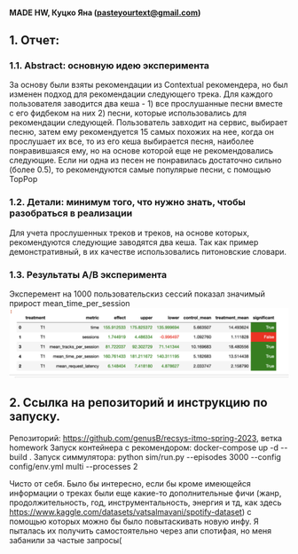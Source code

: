 #### MADE HW, Куцко Яна (pasteyourtext@gmail.com)

## 1. Отчет:

### 1.1. Abstract: основную идею эксперимента
За основу были взяты рекомендации из Contextual рекомендера, но был изменен подход для рекомендации следующего трека. 
Для каждого пользователя заводится два кеша - 1) все прослушанные песни вместе с его фидбеком на них 2) песни, которые 
использовались для рекомендации следующей. Пользователь завходит на сервис, выбирает песню, затем ему рекомендуется 15
самых похожих на нее, когда он прослушает их все, то из его кеша выбирается песня, наиболее понравившаяся ему, но на
основе которой еще не рекомендовались следующие. Если ни одна из песен не понравилась достаточно сильно (более 0.5), то
рекомендуются самые популярые песни, с помощью TopPop

### 1.2. Детали: минимум того, что нужно знать, чтобы разобраться в реализации
Для учета прослушенных треков и треков, на основе которых, рекомендуются следующие заводятся два кеша. Так как пример
демонстративный, в их качестве использовались питоновские словари.

### 1.3. Результаты A/B эксперимента
Эксперемент на 1000 пользовательскиз сессий показал значимый прирост mean_time_per_session
![experiment](./results.png)

## 2. Ссылка на репозиторий и инструкцию по запуску.
Репозиторий: https://github.com/genusB/recsys-itmo-spring-2023, ветка homework
Запуск контейнера с рекомендором: docker-compose up -d --build .
Запуск симмулятора: python sim/run.py --episodes 3000 --config config/env.yml multi --processes 2


Чисто от себя. Было бы интересно, если бы кроме имеющейся информации о треках были еще какие-то дополнительные фичи (жанр,
продолжительность, год, инструментальность, энергия и тд, как здесь https://www.kaggle.com/datasets/vatsalmavani/spotify-dataset)
с помощью которых можно бы было повытаскивать новую инфу. 
Я пыталась их получить самостоятельно через апи спотифая, но меня забанили за частые запросы(